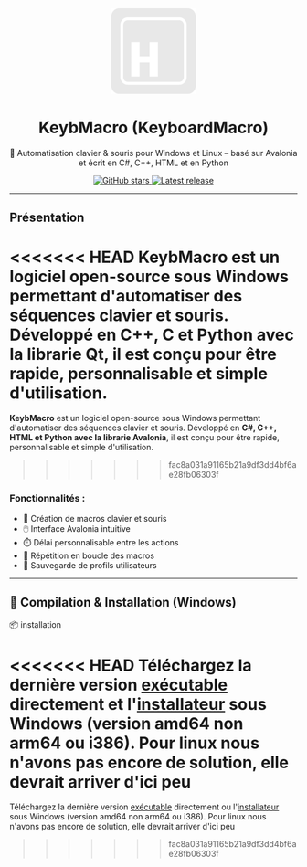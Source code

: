 <p align="center">
  <img src="assets/github/logo.png" alt="KeybMacro Logo" width="150"/>
</p>

<h1 align="center">KeybMacro (KeyboardMacro)</h1>

<p align="center">
  🔧 Automatisation clavier & souris pour Windows et Linux – basé sur Avalonia et écrit en C#, C++, HTML et en Python
</p>

<p align="center">
  <a href="https://github.com/vava62600/KeybMacro/stargazers">
    <img src="https://img.shields.io/github/stars/vava62600/KeybMacro?style=for-the-badge" alt="GitHub stars">
  </a>
  <a href="https://github.com/vava62600/KeybMacro/releases">
    <img src="https://img.shields.io/github/v/release/vava62600/KeybMacro?style=for-the-badge" alt="Latest release">
  </a>
</p>

---

## Présentation

<<<<<<< HEAD
**KeybMacro** est un logiciel open-source sous Windows permettant d'automatiser des séquences clavier et souris. Développé en **C++, C et Python avec la librarie Qt**, il est conçu pour être rapide, personnalisable et simple d'utilisation.
=======
**KeybMacro** est un logiciel open-source sous Windows permettant d'automatiser des séquences clavier et souris. Développé en **C#, C++, HTML et Python avec la librarie Avalonia**, il est conçu pour être rapide, personnalisable et simple d'utilisation.
>>>>>>> fac8a031a91165b21a9df3dd4bf6ae28fb06303f

### Fonctionnalités :

- 🎯 Création de macros clavier et souris
- 🖱️ Interface Avalonia intuitive
- ⏱️ Délai personnalisable entre les actions
- 🔁 Répétition en boucle des macros
- 📁 Sauvegarde de profils utilisateurs

---

## 🔧 Compilation & Installation (Windows)

📦 installation

<<<<<<< HEAD
Téléchargez la dernière version <a href="https://github.com/vava62600/KeybMacro/releases/latest/download/KeybMacro.zip">exécutable</a> directement et l'<a href="https://github.com/Vava62600/KeybMacro/releases/latest/download/KeybMacro_amd64.exe">installateur</a> sous Windows (version amd64 non arm64 ou i386). Pour linux nous n'avons pas encore de solution, elle devrait arriver d'ici peu
=======
Téléchargez la dernière version <a href="https://github.com/vava62600/KeybMacro/releases/latest/download/KeybMacro.zip">exécutable</a> directement ou l'<a href="https://github.com/Vava62600/KeybMacro/releases/latest/download/KeybMacro_amd64.exe">installateur</a> sous Windows (version amd64 non arm64 ou i386). Pour linux nous n'avons pas encore de solution, elle devrait arriver d'ici peu
>>>>>>> fac8a031a91165b21a9df3dd4bf6ae28fb06303f
